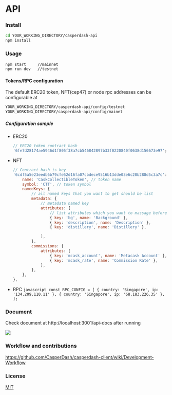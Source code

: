 # API

### Install

```sh
cd YOUR_WORKING_DIRECTORY/casperdash-api
npm install
```

### Usage

```sh
npm start     //mainnet
npm run dev   //testnet
```

#### Tokens/RPC configuration

The default ERC20 token, NFT(cep47) or node rpc addresses can be configurable at

```sh
YOUR_WORKING_DIRECTORY/casperdash-api/config/testnet
YOUR_WORKING_DIRECTORY/casperdash-api/config/mainet
```

##### Configuration sample

-   ERC20
    ```javascript
    // ERC20 token contract hash
    '6fe7d28174ae5946d1f805f38a7cb546842897b33f0220840f0638d156673e97';
    ```
-   NFT
    ```javascript
    // Contract hash is key
    '6cdf5a5e23eedb6b79cfe52d16fa07cbdece9516b13dde03e6c28b288d5c3a7c': {
    	name: 'CaskCollectibleToken', // token name
    	symbol: 'CTT', // token symbol
    	namedKeys: {
    		// all named keys that you want to get should be list
    		metadata: {
    			// metadata named key
    			attributes: [
    				// list attributes which you want to massage before return to client
    				{ key: 'bg', name: 'Background' },
    				{ key: 'description', name: 'Description' },
    				{ key: 'distillery', name: 'Distillery' },

    			],
    		},
    		commissions: {
    			attributes: [
    				{ key: 'mcask_account', name: 'Metacask Account' },
    				{ key: 'mcask_rate', name: 'Commission Rate' },
    			],
    		},
    	},
    },
    ```
-   RPC
    `javascript const RPC_CONFIG = [ { country: 'Singapore', ip: '134.209.110.11' }, { country: 'Singapore', ip: '68.183.226.35' }, ]; `

### Document

Check document at http://localhost:3001/api-docs after running

![](https://i.imgur.com/kaDjQfF.png)

### Workflow and contributions

https://github.com/CasperDash/casperdash-client/wiki/Development-Workflow

### License

[MIT](https://raw.githubusercontent.com/CasperDash/casperdash-api/master/LICENSE)
